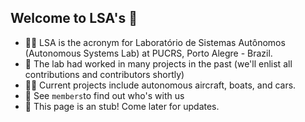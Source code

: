 ## Welcome to LSA's 👋

- 🙋‍♀️ LSA is the acronym for Laboratório de Sistemas Autônomos (Autonomous Systems Lab) at PUCRS, Porto Alegre - Brazil. 
- 🌈 The lab had worked in many projects in the past (we'll enlist all contributions and contributors shortly)
- 👩‍💻 Current projects include autonomous aircraft, boats, and cars.
- 🍿 See `members`to find out who's with us
- 🧙 This page is an stub! Come later for updates.
